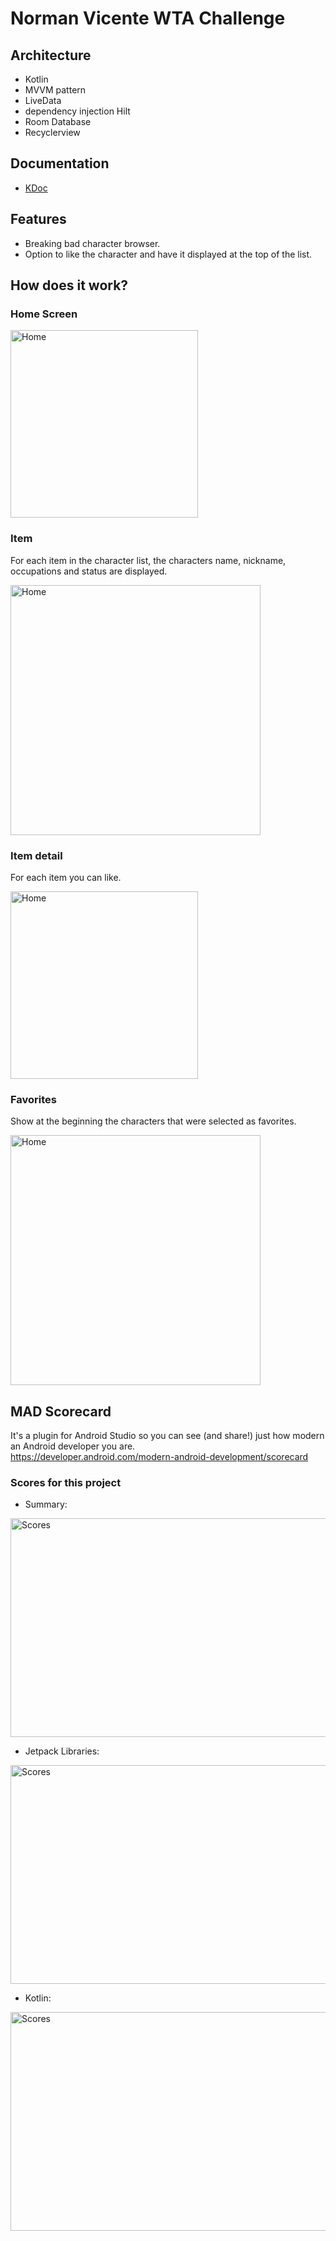 # Norman Vicente WTA Challenge


## Architecture
- Kotlin
- MVVM pattern
- LiveData
- dependency injection Hilt 
- Room Database 
- Recyclerview

## Documentation
 * [KDoc](https://kotlinlang.org/docs/kotlin-doc.html#kdoc-syntax)

## Features
- Breaking bad character browser.
- Option to like the character and have it displayed at the top of the list.

## How does it work?

### Home Screen
<img width="300" src="https://github.com/normanaspx/Data-Science/blob/master/resources/challenge/home.jpeg?raw=true" alt="Home"/>

### Item
For each item in the character list, the characters name, nickname, occupations and status are displayed.

<img width="400" src="https://github.com/normanaspx/Data-Science/blob/master/resources/challenge/item.jpeg?raw=true" alt="Home"/>

### Item detail

For each item you can like.

<img width="300" src="https://github.com/normanaspx/Data-Science/blob/master/resources/challenge/item2.jpeg?raw=true" alt="Home"/>


### Favorites
Show at the beginning the characters that were selected as favorites.

<img width="400" src="https://github.com/normanaspx/Data-Science/blob/master/resources/challenge/favs.jpeg?raw=true" alt="Home"/>

## MAD Scorecard
It's a plugin for Android Studio so you can see (and share!) just how modern an Android developer you are. <br>
https://developer.android.com/modern-android-development/scorecard

### Scores for this project

- Summary: 
<img width="660" height="350" src="https://github.com/normanaspx/Data-Science/blob/master/resources/challenge/summary.png?raw=true" alt="Scores"/>

- Jetpack Libraries:
<img width="660" height="350" src="https://github.com/normanaspx/Data-Science/blob/master/resources/challenge/jetpack.png?raw=true" alt="Scores"/>

- Kotlin: 
<img width="660" height="350" src="https://github.com/normanaspx/Data-Science/blob/master/resources/challenge/kotlin.png?raw=true" alt="Scores"/>






